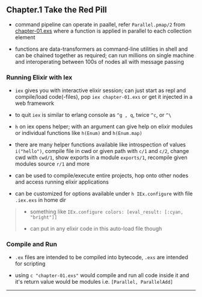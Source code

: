 
## Chapter.1 Take the Red Pill

* command pipeline can operate in paallel, refer `Parallel.pmap/2` from [chapter-01.exs](chapter-01.exs) where a function is applied in parallel to each collection element

* functions are data-transformers as command-line utilities in shell and can be chained together as required; can run millions on single machine and interoperating between 100s of nodes all with message passing


### Running Elixir with Iex

* `iex` gives you with interactive elixir session; can just start as repl and compile/load code(-files), pop `iex chapter-01.exs` or get it injected in a web framework

* to quit `iex` is similar to erlang console as `^g , q`, twice `^c`, or `^\`

* `h` on iex opens helper; with an argument can give help on elixir modules or individual functions like `h(Enum)` and `h(Enum.map)`

* there are many helper functions available like introspection of values `i("hello")`, compile file in cwd or given path with `c/1` and `c/2`, change cwd with `cwd/1`, show exports in a module `exports/1`, recompile given modules source `r/1` and more

* can be used to compile/execute entire projects, hop onto other nodes and access running elixir applications

* can be customized for options available under `h IEx.configure` with file `.iex.exs` in home dir

> * something like `IEx.configure colors: [eval_result: [:cyan, "bright"]]`
>
> * can put in any elixir code in this auto-load file though


### Compile and Run

* `.ex` files are intended to be compiled into bytecode, `.exs` are intended for scripting

* using `c "chapter-01.exs"` would compile and run all code inside it and it's return value would be modules i.e. `[Parallel, ParallelAdd]`

---
